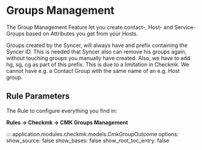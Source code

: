 # Groups Management

The Group Management Feature let you create contact-, Host- and Service-Groups based on Attributes you get from your Hosts.

Groups created by the Syncer, will always have and prefix containing the Syncer ID. This is needed that Syncer also can remove his groups again, without touching groups you manually have created.  Also, we have to add hg, sg, cg as part of this prefix. This is due to a limitation in Checkmk. We cannot have e.g. a Contact Group with the same name of an e.g. Host group.


## Rule Parameters
The Rule to configure everything you find in:

**Rules → Checkmk → CMK Groups Management**<br>

::: application.modules.checkmk.models.CmkGroupOutcome
    options:
      show_source: false
      show_bases: false
      show_root_toc_entry: false
